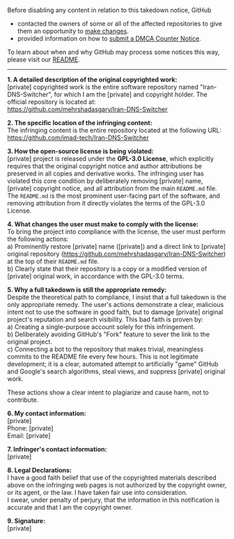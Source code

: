 Before disabling any content in relation to this takedown notice, GitHub  
- contacted the owners of some or all of the affected repositories to give them an opportunity to [make changes](https://docs.github.com/en/github/site-policy/dmca-takedown-policy#a-how-does-this-actually-work).  
- provided information on how to [submit a DMCA Counter Notice](https://docs.github.com/en/articles/guide-to-submitting-a-dmca-counter-notice).  
  
To learn about when and why GitHub may process some notices this way, please visit our [README](https://github.com/github/dmca/blob/master/README.md#anatomy-of-a-takedown-notice).  
  
---  
  
**1. A detailed description of the original copyrighted work:**  
[private] copyrighted work is the entire software repository named "Iran-DNS-Switcher", for which I am the [private] and copyright holder. The official repository is located at:  
https://github.com/mehrshadasgary/Iran-DNS-Switcher  
  
**2. The specific location of the infringing content:**  
The infringing content is the entire repository located at the following URL:  
https://github.com/imad-tech/Iran-DNS-Switcher  
  
**3. How the open-source license is being violated:**  
[private] project is released under the **GPL-3.0 License**, which explicitly requires that the original copyright notice and author attributions be preserved in all copies and derivative works. The infringing user has violated this core condition by deliberately removing [private] name, [private] copyright notice, and all attribution from the main `README.md` file. The `README.md` is the most prominent user-facing part of the software, and removing attribution from it directly violates the terms of the GPL-3.0 License.  
  
**4. What changes the user must make to comply with the license:**  
To bring the project into compliance with the license, the user must perform the following actions:  
a) Prominently restore [private] name ([private]) and a direct link to [private] original repository (https://github.com/mehrshadasgary/Iran-DNS-Switcher) at the top of their `README.md` file.  
b) Clearly state that their repository is a copy or a modified version of [private] original work, in accordance with the GPL-3.0 terms.  
  
**5. Why a full takedown is still the appropriate remedy:**  
Despite the theoretical path to compliance, I insist that a full takedown is the only appropriate remedy. The user's actions demonstrate a clear, malicious intent not to use the software in good faith, but to damage [private] original project's reputation and search visibility. This bad faith is proven by:  
a) Creating a single-purpose account solely for this infringement.  
b) Deliberately avoiding GitHub's "Fork" feature to sever the link to the original project.  
c) Connecting a bot to the repository that makes trivial, meaningless commits to the README file every few hours. This is not legitimate development; it is a clear, automated attempt to artificially "game" GitHub and Google's search algorithms, steal views, and suppress [private] original work.  
  
These actions show a clear intent to plagiarize and cause harm, not to contribute.  
  
**6. My contact information:**  
[private]  
Phone: [private]    
Email: [private]  
  
**7. Infringer's contact information:**  
[private]  
  
**8. Legal Declarations:**  
I have a good faith belief that use of the copyrighted materials described above on the infringing web pages is not authorized by the copyright owner, or its agent, or the law. I have taken fair use into consideration.  
I swear, under penalty of perjury, that the information in this notification is accurate and that I am the copyright owner.  
  
**9. Signature:**  
[private]  
